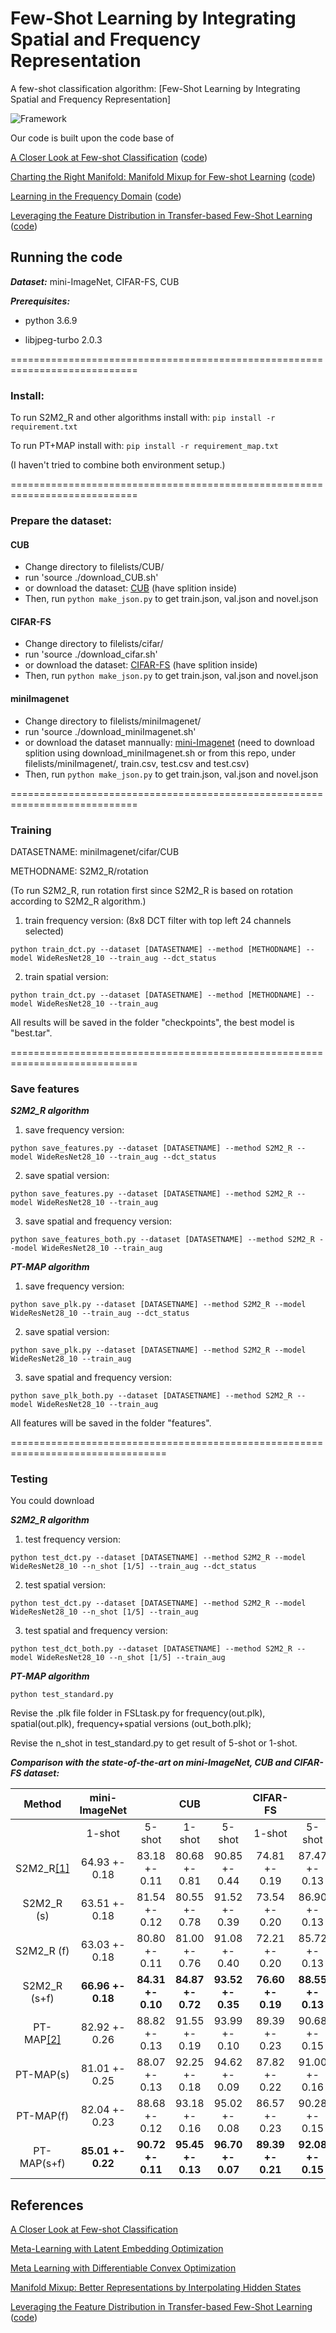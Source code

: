 Few-Shot Learning by Integrating Spatial and Frequency Representation
=======

A few-shot classification algorithm: [Few-Shot Learning by Integrating Spatial and Frequency Representation]

![Framework](https://github.com/xiangyu8/PT-MAP-sf/blob/master/framework.png)

Our code is built upon the code base of 

[A Closer Look at Few-shot Classification](https://openreview.net/pdf?id=HkxLXnAcFQ) ([code](https://github.com/wyharveychen/CloserLookFewShot))

[Charting the Right Manifold: Manifold Mixup for Few-shot Learning](https://github.com/nupurkmr9/S2M2_fewshot.git) ([code](https://github.com/nupurkmr9/S2M2_fewshot))

[Learning in the Frequency Domain](https://openaccess.thecvf.com/content_CVPR_2020/papers/Xu_Learning_in_the_Frequency_Domain_CVPR_2020_paper.pdf) ([code](https://github.com/calmevtime/DCTNet.git))

[Leveraging the Feature Distribution in Transfer-based Few-Shot Learning](https://arxiv.org/pdf/2006.03806v2.pdf) ([code](https://github.com/yhu01/PT-MAP))

Running the code
------------
***Dataset:*** mini-ImageNet, CIFAR-FS, CUB

***Prerequisites:*** 

* python 3.6.9

* libjpeg-turbo 2.0.3



============================================================================

### Install:

To run S2M2_R and other algorithms install with: 
```pip install -r requirement.txt```

To run PT+MAP install with: 
```pip install -r requirement_map.txt```

(I haven't tried to combine both environment setup.)

============================================================================

### Prepare the dataset:

#### CUB

* Change directory to filelists/CUB/
* run 'source ./download_CUB.sh' 
* or download the dataset: [CUB](https://drive.google.com/file/d/1hbzc_P1FuxMkcabkgn9ZKinBwW683j45/view) (have splition inside)
* Then, run ```python make_json.py``` to get train.json, val.json and novel.json

#### CIFAR-FS
* Change directory to filelists/cifar/
* run 'source ./download_cifar.sh' 
* or download the dataset: [CIFAR-FS](https://drive.google.com/file/d/1pTsCCMDj45kzFYgrnO67BWVbKs48Q3NI/view) (have splition inside)
* Then, run ```python make_json.py``` to get train.json, val.json and novel.json

#### miniImagenet
* Change directory to filelists/miniImagenet/
* run 'source ./download_miniImagenet.sh' 
* or download the dataset mannually: [mini-Imagenet](https://drive.google.com/file/d/0B3Irx3uQNoBMQ1FlNXJsZUdYWEE/view) (need to download splition using download_miniImagenet.sh or from this repo, under filelists/miniImagenet/, train.csv, test.csv and test.csv)
* Then, run ```python make_json.py``` to get train.json, val.json and novel.json

============================================================================

### Training

DATASETNAME: miniImagenet/cifar/CUB

METHODNAME: S2M2_R/rotation

(To run S2M2_R, run rotation first since S2M2_R is based on rotation according to S2M2_R algorithm.)

1) train frequency version: (8x8 DCT filter with top left 24 channels selected)
```
python train_dct.py --dataset [DATASETNAME] --method [METHODNAME] --model WideResNet28_10 --train_aug --dct_status
```	

2) train spatial version:
```
python train_dct.py --dataset [DATASETNAME] --method [METHODNAME] --model WideResNet28_10 --train_aug
```
		
All results will be saved in the folder "checkpoints", the best model is "best.tar".

============================================================================

### Save features

***S2M2_R algorithm***
1) save frequency version:
```
python save_features.py --dataset [DATASETNAME] --method S2M2_R --model WideResNet28_10 --train_aug --dct_status
```
2) save spatial version:
```
python save_features.py --dataset [DATASETNAME] --method S2M2_R --model WideResNet28_10 --train_aug
```
3) save spatial and frequency version:
```
python save_features_both.py --dataset [DATASETNAME] --method S2M2_R --model WideResNet28_10 --train_aug
```
***PT-MAP algorithm***
1) save frequency version:
```
python save_plk.py --dataset [DATASETNAME] --method S2M2_R --model WideResNet28_10 --train_aug --dct_status
```
2) save spatial version:
```
python save_plk.py --dataset [DATASETNAME] --method S2M2_R --model WideResNet28_10 --train_aug
```
3) save spatial and frequency version:
```
python save_plk_both.py --dataset [DATASETNAME] --method S2M2_R --model WideResNet28_10 --train_aug
```

All features will be saved in the folder "features".

=================================================================================

### Testing

You could download 

***S2M2_R algorithm***
1) test frequency version:
```
python test_dct.py --dataset [DATASETNAME] --method S2M2_R --model WideResNet28_10 --n_shot [1/5] --train_aug --dct_status	
```

2) test spatial version:
```
python test_dct.py --dataset [DATASETNAME] --method S2M2_R --model WideResNet28_10 --n_shot [1/5] --train_aug	
```
3) test spatial and frequency version:
```
python test_dct_both.py --dataset [DATASETNAME] --method S2M2_R --model WideResNet28_10 --n_shot [1/5] --train_aug	
```
***PT-MAP algorithm***
```
python test_standard.py	
```

Revise the .plk file folder in FSLtask.py for frequency(out.plk), spatial(out.plk), frequency+spatial versions (out_both.plk);

Revise the n_shot in test_standard.py to get result of 5-shot or 1-shot.

***Comparison with the state-of-the-art on mini-ImageNet, CUB and CIFAR-FS dataset:***


|      Method    | mini-ImageNet                 ||      CUB      |               |   CIFAR-FS     |               |
|:--------------:|:-------------:|:-------------:|:-------------:|:-------------:|:--------------:|:-------------:|
|                |     1-shot    |     5-shot    |     1-shot    |     5-shot    |    1-shot      |     5-shot    |
|   S2M2_R[[1]](https://github.com/nupurkmr9/S2M2_fewshot)       | 64.93 +- 0.18 | 83.18 +- 0.11 | 80.68 +- 0.81 | 90.85 +- 0.44 | 74.81 +- 0.19  | 87.47 +- 0.13 |
|   S2M2_R (s)   | 63.51 +- 0.18 | 81.54 +- 0.12 | 80.55 +- 0.78 | 91.52 +- 0.39 | 73.54 +- 0.20  | 86.90 +- 0.13 |
|   S2M2_R (f)   | 63.03 +- 0.18 | 80.80 +- 0.11 | 81.00 +- 0.76 | 91.08 +- 0.40 | 72.21 +- 0.20  | 85.72 +- 0.13 |
|  S2M2_R (s+f)  | **66.96 +- 0.18** | **84.31 +- 0.10** | **84.87 +- 0.72** | **93.52 +- 0.35** | **76.60 +- 0.19**  | **88.55 +- 0.13** |
|   PT-MAP[[2]](https://arxiv.org/pdf/2006.03806v2.pdf)       | 82.92 +- 0.26 | 88.82 +- 0.13 | 91.55 +- 0.19 | 93.99 +- 0.10 | 89.39 +- 0.23  | 90.68 +- 0.15 |
|   PT-MAP(s)    | 81.01 +- 0.25 | 88.07 +- 0.13 | 92.25 +- 0.18 | 94.62 +- 0.09 | 87.82 +- 0.22  | 91.00 +- 0.16 |
|   PT-MAP(f)    | 82.04 +- 0.23 | 88.68 +- 0.12 | 93.18 +- 0.16 | 95.02 +- 0.08 | 86.57 +- 0.23  | 90.28 +- 0.15 |
|   PT-MAP(s+f)  | **85.01 +- 0.22** | **90.72 +- 0.11** | **95.45 +- 0.13** | **96.70 +- 0.07** | **89.39 +- 0.21**  | **92.08 +- 0.15** |


References
------------
[A Closer Look at Few-shot Classification](https://openreview.net/pdf?id=HkxLXnAcFQ)

[Meta-Learning with Latent Embedding Optimization](https://arxiv.org/pdf/1807.05960.pdf)

[Meta Learning with Differentiable Convex Optimization](https://arxiv.org/pdf/1904.03758.pdf)

[Manifold Mixup: Better Representations by Interpolating Hidden States](http://proceedings.mlr.press/v97/verma19a.html)

[Leveraging the Feature Distribution in Transfer-based Few-Shot Learning](https://arxiv.org/pdf/2006.03806v2.pdf) ([code](https://github.com/yhu01/PT-MAP))

